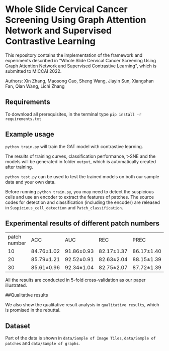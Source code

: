 # Whole Slide Cervical Cancer Screening Using Graph Attention Network and Supervised Contrastive Learning

This repository contains the implementation of the framework and experiments described in "Whole Slide Cervical Cancer Screening Using Graph Attention Network and Supervised Contrastive Learning", which is submitted to MICCAI 2022.

Authors: Xin Zhang, Maosong Cao, Sheng Wang, Jiayin Sun, Xiangshan Fan, Qian Wang, Lichi Zhang



## Requirements

To download all prerequisites, in the terminal type
`pip install -r requirements.txt`



## Example usage

`python train.py` will train the GAT model with contrastive learning.

 The results of training curves, classification performance, t-SNE and the models will be generated in folder `output`, which is automatically created after training. 

 `python test.py` can be used to test the trained models on both our sample data and your own data.

Before running `python train.py`, you may need to detect the suspicious cells and use an encoder to extract the features of patches. The source codes for detection and classification (including the encoder) are released in `Suspicious_cell_detection` and `Patch_classification`.

## Experimental results of different patch numbers
 

<table>
    <tr>
        <td>patch number</td>
        <td>ACC</td>
        <td>AUC</td>
        <td>REC</td>
        <td>PREC</td>
        <td>F1</td>
    </tr>
    <tr>
        <td>10</td>
        <td>84.76±1.02</td>
        <td>91.86±0.93</td>
        <td>82.17±1.37</td>
        <td>86.17±1.40</td>
        <td>84.40±0.95</td>
    </tr>
    <tr>
        <td>20</td>
        <td>85.79±1.21</td>
        <td>92.52±0.91</td>
        <td>82.63±2.04</td>
        <td>88.15±1.39</td>
        <td>85.28±1.27</td>
    </tr>
    <tr>
        <td>30</td>
        <td>85.61±0.96</td>
        <td>92.34±1.04</td>
        <td>82.75±2.07</td>
        <td>87.72±1.39</td>
        <td>85.13±1.02</td>
    </tr>
</table>

All the results are conducted in 5-fold cross-validation as our paper illustrated.

##Qualitative results

We also show the qualitative result analysis in `qualitative results`, which is promised in the rebuttal.

## Dataset

Part of the data is shown in `data/Sample of Image Tiles`, `data/Sample of patches` and `data/Sample of graphs`. 

